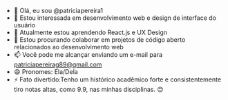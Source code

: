 - 👋 Olá, eu sou @patriciapereira1
- 👀 Estou interessada em desenvolvimento web e design de interface do usuário
- 🌱 Atualmente estou aprendendo React.js e UX Design
- 💞 Estou procurando colaborar em projetos de código aberto relacionados ao desenvolvimento web
- 📫 Você pode me alcançar enviando um e-mail para patriciapereirag89@gmail.com
- 😄 Pronomes: Ela/Dela
- ⚡ Fato divertido:Tenho um histórico acadêmico forte e consistentemente tiro notas altas, como 9.9, nas minhas disciplinas. 😊

<!---
patriciapereira1/patriciapereira1 is a ✨ special ✨ repository because its `README.md` (this file) appears on your GitHub profile.
You can click the Preview link to take a look at your changes.
--->
